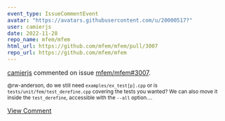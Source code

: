 ```yaml
---
event_type: IssueCommentEvent
avatar: "https://avatars.githubusercontent.com/u/20000517?"
user: camierjs
date: 2022-11-28
repo_name: mfem/mfem
html_url: https://github.com/mfem/mfem/pull/3007
repo_url: https://github.com/mfem/mfem
---
```


<a href='https://github.com/camierjs' target='_blank'>camierjs</a> commented on issue <a href='https://github.com/mfem/mfem/pull/3007' target='_blank'>mfem/mfem#3007</a>.

<small>@rw-anderson, do we still need `examples/ex_test[p].cpp` or is `tests/unit/fem/test_derefine.cpp` covering the tests you wanted? We can also move it inside the `test_derefine`, accessible with the `--all` option....</small>

<a href='https://github.com/mfem/mfem/pull/3007' target='_blank'>View Comment</a>